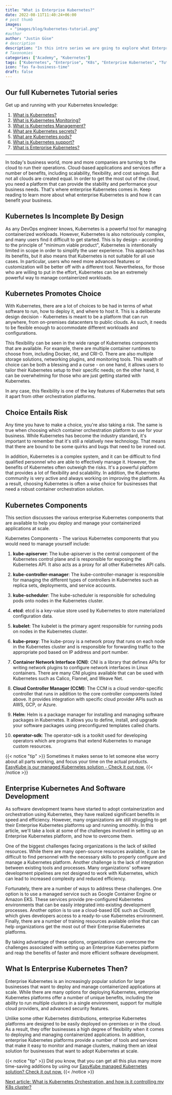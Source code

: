 ```yaml
---
title: "What is Enterprise Kubernetes?"
date: 2022-08-11T11:40:24+06:00
# post thumb
images:
  - "images/blog/kubernetes-tutorial.png"
#author
author: "Justin Güse"
# description
description: "In this intro series we are going to explore what Enterprise Kubernetes is and when it might make sense to use it."
# Taxonomies
categories: ["Academy", "Kubernetes"]
tags: ["Kubernetes", "Enterprise", "K8s", "Enterprise Kubernetes", "Tutorial"]
icon: "fas fa-business-time"
draft: false
---
```


## Our full Kubernetes Tutorial series

Get up and running with your Kubernetes knowledge:

1. [What is Kubernetes?](/blog/what-is-kubernetes/)
2. [What is Kubernetes Monitoring?](/blog/what-is-kubernetes-monitoring/)
3. [What is Kubernetes Management?](/blog/what-is-kubernetes-management/)
4. [What are Kubernetes secrets?](/blog/what-are-kubernetes-secrets/)
5. [What are Kubernetes pods?](/blog/what-are-kubernetes-pods/)
6. [What is Kubernetes support?](/blog/what-is-kubernetes-support/)
7. [What is Enterprise Kubernetes?](/blog/what-is-enterprise-kubernetes/)

---

In today's business world, more and more companies are turning to the cloud to run their operations. Cloud-based applications and services offer a number of benefits, including scalability, flexibility, and cost savings. But not all clouds are created equal. In order to get the most out of the cloud, you need a platform that can provide the stability and performance your business needs. That's where enterprise Kubernetes comes in. Keep reading to learn more about what enterprise Kubernetes is and how it can benefit your business.

## Kubernetes Is Incomplete By Design

As any DevOps engineer knows, Kubernetes is a powerful tool for managing containerized workloads. However, Kubernetes is also notoriously complex, and many users find it difficult to get started. This is by design - according to the principle of "minimum viable product", Kubernetes is intentionally limited in scope in order to simplify the user experience. This approach has its benefits, but it also means that Kubernetes is not suitable for all use cases. In particular, users who need more advanced features or customization will be better off with a different tool. Nevertheless, for those who are willing to put in the effort, Kubernetes can be an extremely powerful way to manage containerized workloads.

## Kubernetes Promotes Choice

With Kubernetes, there are a lot of choices to be had in terms of what software to run, how to deploy it, and where to host it. This is a deliberate design decision - Kubernetes is meant to be a platform that can run anywhere, from on-premises datacenters to public clouds. As such, it needs to be flexible enough to accommodate different workloads and configurations.

This flexibility can be seen in the wide range of Kubernetes components that are available. For example, there are multiple container runtimes to choose from, including Docker, rkt, and CRI-O. There are also multiple storage solutions, networking plugins, and monitoring tools. This wealth of choice can be both a blessing and a curse - on one hand, it allows users to tailor their Kubernetes setup to their specific needs; on the other hand, it can be overwhelming for those who are just getting started with Kubernetes.

In any case, this flexibility is one of the key features of Kubernetes that sets it apart from other orchestration platforms.

## Choice Entails Risk

Any time you have to make a choice, you're also taking a risk. The same is true when choosing which container orchestration platform to use for your business. While Kubernetes has become the industry standard, it's important to remember that it's still a relatively new technology. That means that there are bound to be some quirks and bugs that need to be ironed out.

In addition, Kubernetes is a complex system, and it can be difficult to find qualified personnel who are able to effectively manage it. However, the benefits of Kubernetes often outweigh the risks. It's a powerful platform that provides a lot of flexibility and scalability. In addition, the Kubernetes community is very active and always working on improving the platform. As a result, choosing Kubernetes is often a wise choice for businesses that need a robust container orchestration solution.

## Kubernetes Components

This section discusses the various enterprise Kubernetes components that are available to help you deploy and manage your containerized applications at scale.

Kubernetes Components - The various Kubernetes components that you would need to manage yourself include:

1. **kube-apiserver**: The kube-apiserver is the central component of the Kubernetes control plane and is responsible for exposing the Kubernetes API. It also acts as a proxy for all other Kubernetes API calls.

2. **kube-controller-manager**: The kube-controller-manager is responsible for managing the different types of controllers in Kubernetes such as replica sets, deployments, and service accounts.

3. **kube-scheduler**: The kube-scheduler is responsible for scheduling pods onto nodes in the Kubernetes cluster.

4. **etcd**: etcd is a key-value store used by Kubernetes to store materialized configuration data.

5. **kubelet**: The kubelet is the primary agent responsible for running pods on nodes in the Kubernetes cluster.

6. **kube-proxy**: The kube-proxy is a network proxy that runs on each node in the Kubernetes cluster and is responsible for forwarding traffic to the appropriate pod based on IP address and port number.

7. **Container Network Interface (CNI)**: CNI is a library that defines APIs for writing network plugins to configure network interfaces in Linux containers. There are many CNI plugins available that can be used with Kubernetes such as Calico, Flannel, and Weave Net.

8. **Cloud Controller Manager (CCM)**: The CCM is a cloud vendor-specific controller that runs in addition to the core controller components listed above. It provides integration with specific cloud provider APIs such as AWS, GCP, or Azure.

9. **Helm**: Helm is a package manager for installing and managing software packages in Kubernetes. It allows you to define, install, and upgrade your software packages using preconfigured templates called charts.

10. **operator-sdk**: The operator-sdk is a toolkit used for developing operators which are programs that extend Kubernetes to manage custom resources.

{{< notice "tip" >}}
  Sometimes it makes sense to let someone else worry about all parts working, and focus your time on the actual products. [EasyKube is our managed Kubernetes solution - Check it out now.](/services/easykube)
{{< /notice >}}

## Enterprise Kubernetes And Software Development

As software development teams have started to adopt containerization and orchestration using Kubernetes, they have realized significant benefits in speed and efficiency. However, many organizations are still struggling to get their Enterprise Kubernetes platforms up and running smoothly. In this article, we'll take a look at some of the challenges involved in setting up an Enterprise Kubernetes platform, and how to overcome them.

One of the biggest challenges facing organizations is the lack of skilled resources. While there are many open-source resources available, it can be difficult to find personnel with the necessary skills to properly configure and manage a Kubernetes platform. Another challenge is the lack of integration between existing tools and processes. Many organizations' software development pipelines are not designed to work with Kubernetes, which can lead to increased complexity and reduced efficiency.

Fortunately, there are a number of ways to address these challenges. One option is to use a managed service such as Google Container Engine or Amazon EKS. These services provide pre-configured Kubernetes environments that can be easily integrated into existing development processes. Another option is to use a cloud-based IDE such as Cloud9, which gives developers access to a ready-to-use Kubernetes environment. Finally, there are a number of training resources available online that can help organizations get the most out of their Enterprise Kubernetes platforms.

By taking advantage of these options, organizations can overcome the challenges associated with setting up an Enterprise Kubernetes platform and reap the benefits of faster and more efficient software development.

## What Is Enterprise Kubernetes Then?

Enterprise Kubernetes is an increasingly popular solution for large businesses that want to deploy and manage containerized applications at scale. While there are many options for deploying Kubernetes, enterprise Kubernetes platforms offer a number of unique benefits, including the ability to run multiple clusters in a single environment, support for multiple cloud providers, and advanced security features.

Unlike some other Kubernetes distributions, enterprise Kubernetes platforms are designed to be easily deployed on-premises or in the cloud. As a result, they offer businesses a high degree of flexibility when it comes to deploying and managing containerized applications. In addition, enterprise Kubernetes platforms provide a number of tools and services that make it easy to monitor and manage clusters, making them an ideal solution for businesses that want to adopt Kubernetes at scale.

{{< notice "tip" >}}
  Did you know, that you can get all this plus many more time-saving additions by using our [EasyKube managed Kubernetes solution? Check it out now.](/services/easykube)
{{< /notice >}}


[Next article: What is Kubernetes Orchestration, and how is it controlling my K8s cluster?](/blog/what-is-kubernetes-orchestration/)